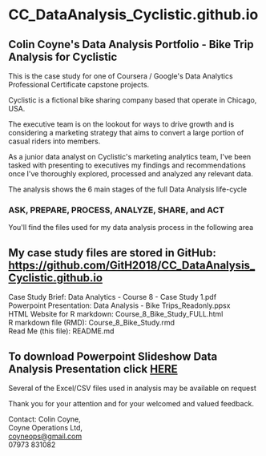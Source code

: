 # CC_DataAnalysis_Cyclistic.github.io
## Colin Coyne's Data Analysis Portfolio - Bike Trip Analysis for Cyclistic

This is the case study for one of Coursera / Google's Data Analytics Professional Certificate capstone projects.

Cyclistic is a fictional bike sharing company based that operate in Chicago, USA.

The executive team is on the lookout for ways to drive growth and is considering a marketing strategy that aims to convert a large portion of casual riders into members.

As a junior data analyst on Cyclistic's marketing analytics team, I've been tasked with presenting to executives my findings and recommendations once I've thoroughly explored, processed and analyzed any relevant data.

The analysis shows the 6 main stages of the full Data Analysis life-cycle 
### ASK, PREPARE, PROCESS, ANALYZE, SHARE, and ACT


You'll find the files used for my data analysis process in the following area

## My case study files are stored in GitHub: https://github.com/GitH2018/CC_DataAnalysis_Cyclistic.github.io

Case Study Brief:             Data Analytics - Course 8 - Case Study 1.pdf  
Powerpoint Presentation:      Data Analysis - Bike Trips_Readonly.ppsx  
HTML Website for R markdown:  Course_8_Bike_Study_FULL.html  
R markdown file (RMD):        Course_8_Bike_Study.rmd  
Read Me (this file):          README.md   

## To download Powerpoint Slideshow Data Analysis Presentation click <a href=" https://github.com/GitH2018/CC_DataAnalysis_Cyclistic.github.io/raw/main/Data%20Analysis%20-%20Bike%20Trips_Readonly.ppsx">HERE</a>

Several of the Excel/CSV files used in analysis may be available on request

Thank you for your attention and for your welcomed and valued feedback.

Contact: Colin Coyne,  
         Coyne Operations Ltd,  
         coyneops@gmail.com   
         07973 831082
